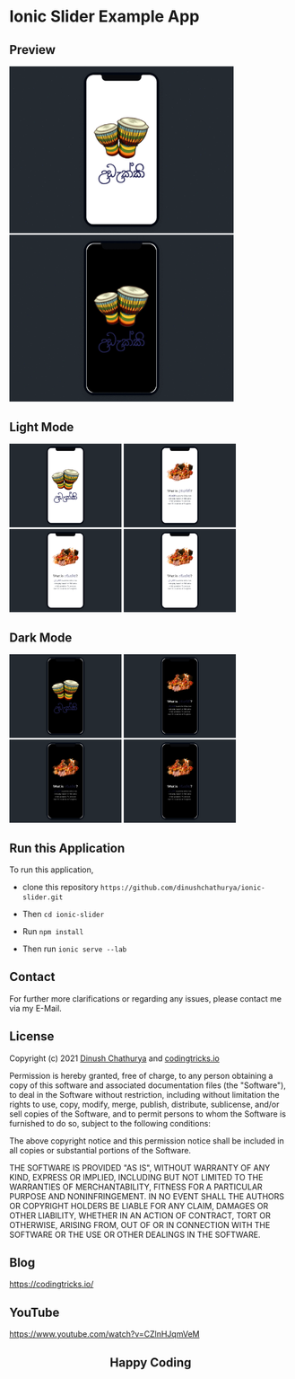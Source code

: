 # Ionic Slider Example App


## Preview
<div>
    <img src="demo-2.gif" alt="drawing" width="400"/>
    <img src="demo.gif" alt="drawing" width="400"/>
</div>

## Light Mode

<div>
    <img src="5.png" alt="drawing" width="200"/>
    <img src="6.png" alt="drawing" width="200"/>
    <img src="6.png" alt="drawing" width="200"/>
    <img src="6.png" alt="drawing" width="200"/>
</div>

##  Dark Mode

<div>
    <img src="1.png" alt="drawing" width="200"/>
    <img src="2.png" alt="drawing" width="200"/>
    <img src="2.png" alt="drawing" width="200"/>
    <img src="2.png" alt="drawing" width="200"/>
</div>

## Run this Application

To run this application, 

* clone this repository `https://github.com/dinushchathurya/ionic-slider.git` 

* Then `cd ionic-slider`

* Run `npm install`

* Then run `ionic serve --lab`

## Contact

For further more clarifications or regarding any issues, please contact me via my E-Mail.

## License

Copyright (c) 2021 <a href="https://dinushchathurya.github.io/">Dinush Chathurya</a> and <a href="https://codingtricks.io/">codingtricks.io</a>

Permission is hereby granted, free of charge, to any person obtaining
a copy of this software and associated documentation files (the
"Software"), to deal in the Software without restriction, including
without limitation the rights to use, copy, modify, merge, publish,
distribute, sublicense, and/or sell copies of the Software, and to
permit persons to whom the Software is furnished to do so, subject to
the following conditions:

The above copyright notice and this permission notice shall be
included in all copies or substantial portions of the Software.

THE SOFTWARE IS PROVIDED "AS IS", WITHOUT WARRANTY OF ANY KIND,
EXPRESS OR IMPLIED, INCLUDING BUT NOT LIMITED TO THE WARRANTIES OF
MERCHANTABILITY, FITNESS FOR A PARTICULAR PURPOSE AND
NONINFRINGEMENT. IN NO EVENT SHALL THE AUTHORS OR COPYRIGHT HOLDERS BE
LIABLE FOR ANY CLAIM, DAMAGES OR OTHER LIABILITY, WHETHER IN AN ACTION
OF CONTRACT, TORT OR OTHERWISE, ARISING FROM, OUT OF OR IN CONNECTION
WITH THE SOFTWARE OR THE USE OR OTHER DEALINGS IN THE SOFTWARE.

## Blog

https://codingtricks.io/

## YouTube

https://www.youtube.com/watch?v=CZlnHJqmVeM

## 

<p ><h2 align="center">Happy<i class="fa fa-heart" style="color:red;"></i> Coding<i class="fa fa-code" style="color:orange;"> </i></h2></p>
